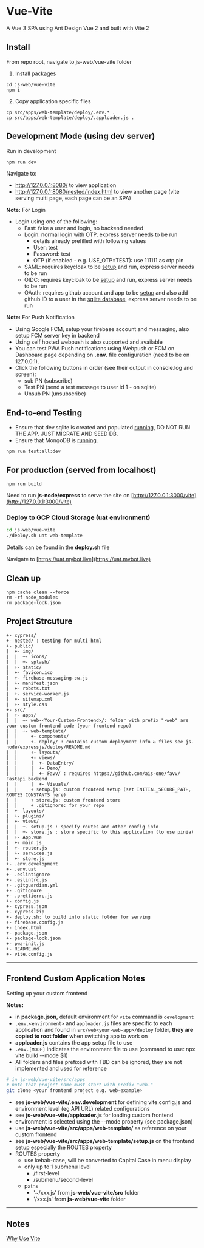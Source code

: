 # Vue-Vite

A Vue 3 SPA using Ant Design Vue 2 and built with Vite 2

## Install

From repo root, navigate to js-web/vue-vite folder

1. Install packages

```
cd js-web/vue-vite
npm i
```

2. Copy application specific files

```
cp src/apps/web-template/deploy/.env.* .
cp src/apps/web-template/deploy/.apploader.js .
```

## Development Mode (using dev server)

Run in development

```bash
npm run dev
```

Navigate to:
- http://127.0.0.1:8080/ to view application
- http://127.0.0.1:8080/nested/index.html to view another page (vite serving multi page, each page can be an SPA)

**Note:** For Login
- Login using one of the following:
  - Fast: fake a user and login,  no backend needed
  - Login: normal login with OTP, express server needs to be run
    - details already prefilled with following values
    - User: test
    - Password: test
    - OTP (if enabled - e.g. USE_OTP=TEST): use 111111 as otp pin
  - SAML: requires keycloak to be [setup](../../docker-devenv/keycloak/README.md) and run, express server needs to be run
  - OIDC: requires keycloak to be [setup](../../docker-devenv/keycloak/README.md) and run, express server needs to be run
  - OAuth: requires github account and app to be [setup](https://docs.github.com/en/developers/apps/building-oauth-apps) and also add github ID to a user in the [sqlite database](../../js-node/expressjs/dev.sqlite3), express server needs to be run

**Note:** For Push Notification
- Using Google FCM, setup your firebase account and messaging, also setup FCM server key in backend
- Using self hosted webpush is also supported and available
- You can test PWA Push notifications using Webpush or FCM on Dashboard page depending on **.env.<environment>** file configuration (need to be on 127.0.0.1).
- Click the following buttons in order (see their output in console.log and screen):
  - sub PN (subscribe)
  - Test PN (send a test message to user id 1 - on sqlite)
  - Unsub PN (unsubscribe)

## End-to-end Testing

- Ensure that dev.sqlite is created and populated [running](../../README.md#run-migration--app), DO NOT RUN THE APP. JUST MIGRATE AND SEED DB.
- Ensure that MongoDB is [running](../../docker-devenv/mongodb/README.md).

```
npm run test:all:dev
```

## For production (served from localhost)

```
npm run build
```

Need to run **js-node/express** to serve the site on [http://127.0.0.1:3000/vite](http://127.0.0.1:3000/vite)

### Deploy to GCP Cloud Storage (uat environment)

```bash
cd js-web/vue-vite
./deploy.sh uat web-template
```

Details can be found in the **deploy.sh** file

Navigate to [https://uat.mybot.live](https://uat.mybot.live)


## Clean up

```
npm cache clean --force
rm -rf node_modules
rm package-lock.json
```

## Project Strcuture

```
+- cypress/
+- nested/ : testing for multi-html
+- public/
|  +- img/
|  |  +- icons/
|  |  +- splash/
|  +- static/
|  +- favicon.ico
|  +- firebase-messaging-sw.js
|  +- manifest.json
|  +- robots.txt
|  +- service-worker.js
|  +- sitemap.xml
|  +- style.css
+- src/
|  +- apps/
|  |  +- web-<Your-Custom-Frontend>/: folder with prefix "-web" are your custom frontend code (your frontend repo)
|  |  +- web-template/
|  |     +- components/
|  |     +- deploy/ : contains custom deployment info & files see js-node/expressjs/deploy/README.md
|  |     +- layouts/
|  |     +- views/
|  |     |  +- DataEntry/
|  |     |  +- Demo/
|  |     |  +- Favv/ : requires https://github.com/ais-one/favv/ Fastapi backend
|  |     |  +- Visuals/
|  |     + setup.js: custom frontend setup (set INITIAL_SECURE_PATH, ROUTES CONSTANTS here)
|  |     + store.js: custom frontend store
|  |     + .gitignore: for your repo
|  +- layouts/
|  +- plugins/
|  +- views/
|  |  +- setup.js : specify routes and other config info
|  |  +- store.js : store specific to this application (to use pinia)
|  +- App.vue
|  +- main.js
|  +- router.js
|  +- services.js
|  +- store.js
+- .env.development
+- .env.uat
+- .eslintignore
+- .eslintrc.js
+- .gitguardian.yml
+- .gitignore
+- .prettierrc.js
+- config.js
+- cypress.json
+- cypress.zip
+- deploy.sh: to build into static folder for serving
+- firebase.config.js
+- index.html
+- package.json
+- package-lock.json
+- pwa-init.js
+- README.md
+- vite.config.js
```

---
## Frontend Custom Application Notes

Setting up your custom frontend

**Notes:**
- in **package.json**, default environment for `vite` command is `development`
- `.env.<environment>` and `apploader.js` files are specific to each application and found in `src/web<your-web-app>/deploy` folder, **they are copied to root folder** when switching app to work on
- **apploader.js** contains the app setup file to use
- `.env.[MODE]` indicates the environment file to use (command to use: npx vite build --mode $1)
- All folders and files prefixed with TBD can be ignored, they are not implemented and used for reference

```bash
# in js-web/vue-vite/src/apps
# note that project name must start with prefix "web-"
git clone <your frontend project e.g. web-example>
```
- see **js-web/vue-vite/.env.development** for defining vite.config.js and environment level (eg API URL) related configurations
- see **js-web/vue-vite/apploader.js** for loading custom frontend
- environment is selected using the --mode property (see package.json)
- use **js-web/vue-vite/src/apps/web-template/** as reference on your custom frontend
- see **js-web/vue-vite/src/apps/web-template/setup.js** on the frontend setup especially the ROUTES property
- ROUTES property
  - use kebab-case, will be converted to Capital Case in menu display
  - only up to 1 submenu level
    - /first-level
    - /submenu/second-level
  - paths
    - '~/xxx.js' from **js-web/vue-vite/src** folder
    - '/xxx.js' from **js-web/vue-vite** folder

---

## Notes

[Why Use Vite](https://indepth.dev/a-note-on-vite-a-very-fast-dev-build-tool/)
